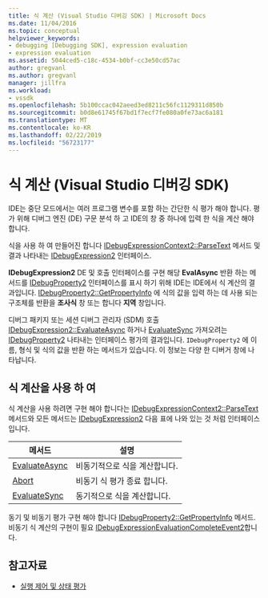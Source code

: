 ```yaml
---
title: 식 계산 (Visual Studio 디버깅 SDK) | Microsoft Docs
ms.date: 11/04/2016
ms.topic: conceptual
helpviewer_keywords:
- debugging [Debugging SDK], expression evaluation
- expression evaluation
ms.assetid: 5044ced5-c18c-4534-b0bf-cc3e50cd57ac
author: gregvanl
ms.author: gregvanl
manager: jillfra
ms.workload:
- vssdk
ms.openlocfilehash: 5b100ccac042aeed3ed8211c56fc1129311d850b
ms.sourcegitcommit: b0d8e61745f67bd1f7ecf7fe080a0fe73ac6a181
ms.translationtype: MT
ms.contentlocale: ko-KR
ms.lasthandoff: 02/22/2019
ms.locfileid: "56723177"
---
```

# <a name="expression-evaluation-visual-studio-debugging-sdk"></a>식 계산 (Visual Studio 디버깅 SDK)
IDE는 중단 모드에서는 여러 프로그램 변수를 포함 하는 간단한 식 평가 해야 합니다. 평가 위해 디버그 엔진 (DE) 구문 분석 하 고 IDE의 창 중 하나에 입력 한 식을 계산 해야 합니다.

 식을 사용 하 여 만들어진 합니다 [IDebugExpressionContext2::ParseText](../../extensibility/debugger/reference/idebugexpressioncontext2-parsetext.md) 메서드 및 결과 나타내는 [IDebugExpression2](../../extensibility/debugger/reference/idebugexpression2.md) 인터페이스.

 **IDebugExpression2** DE 및 호출 인터페이스를 구현 해당 **EvalAsync** 반환 하는 메서드를 [IDebugProperty2](../../extensibility/debugger/reference/idebugproperty2.md) 인터페이스를 표시 하기 위해 IDE는 IDE에서 식 계산의 결과입니다. [IDebugProperty2::GetPropertyInfo](../../extensibility/debugger/reference/idebugproperty2-getpropertyinfo.md) 에 식의 값을 입력 하는 데 사용 되는 구조체를 반환을 **조사식** 창 또는 합니다 **지역** 창입니다.

 디버그 패키지 또는 세션 디버그 관리자 (SDM) 호출 [IDebugExpression2::EvaluateAsync](../../extensibility/debugger/reference/idebugexpression2-evaluateasync.md) 하거나 [EvaluateSync](../../extensibility/debugger/reference/idebugexpression2-evaluatesync.md) 가져오려는 [IDebugProperty2](../../extensibility/debugger/reference/idebugproperty2.md) 나타내는 인터페이스 평가의 결과입니다. `IDebugProperty2` 에 이름, 형식 및 식의 값을 반환 하는 메서드가 있습니다. 이 정보는 다양 한 디버거 창에 나타납니다.

## <a name="using-expression-evaluation"></a>식 계산을 사용 하 여
 식 계산을 사용 하려면 구현 해야 합니다는 [IDebugExpressionContext2::ParseText](../../extensibility/debugger/reference/idebugexpressioncontext2-parsetext.md) 메서드와 모든 메서드는 [IDebugExpression2](../../extensibility/debugger/reference/idebugexpression2.md) 다음 표에 나와 있는 것 처럼 인터페이스입니다.

|메서드|설명|
|------------|-----------------|
|[EvaluateAsync](../../extensibility/debugger/reference/idebugexpression2-evaluateasync.md)|비동기적으로 식을 계산합니다.|
|[Abort](../../extensibility/debugger/reference/idebugexpression2-abort.md)|비동기 식 평가 종료 합니다.|
|[EvaluateSync](../../extensibility/debugger/reference/idebugexpression2-evaluatesync.md)|동기적으로 식을 계산합니다.|

 동기 및 비동기 평가 구현 해야 합니다 [IDebugProperty2::GetPropertyInfo](../../extensibility/debugger/reference/idebugproperty2-getpropertyinfo.md) 메서드. 비동기 식 계산의 구현이 필요 [IDebugExpressionEvaluationCompleteEvent2](../../extensibility/debugger/reference/idebugexpressionevaluationcompleteevent2.md)합니다.

## <a name="see-also"></a>참고자료
- [실행 제어 및 상태 평가](../../extensibility/debugger/execution-control-and-state-evaluation.md)